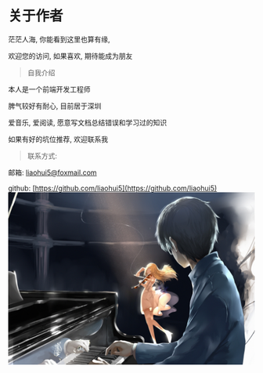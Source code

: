 # 关于作者

茫茫人海, 你能看到这里也算有缘,

欢迎您的访问, 如果喜欢, 期待能成为朋友

> 自我介绍

本人是一个前端开发工程师

脾气较好有耐心, 目前居于深圳

爱音乐, 爱阅读, 愿意写文档总结错误和学习过的知识

如果有好的坑位推荐, 欢迎联系我

> 联系方式:

邮箱: liaohui5@foxmail.com

github: [https://github.com/liaohui5](https://github.com/liaohui5)
![logo](https://raw.githubusercontent.com/liaohui5/images/main/images/202209201513473.jpg)
